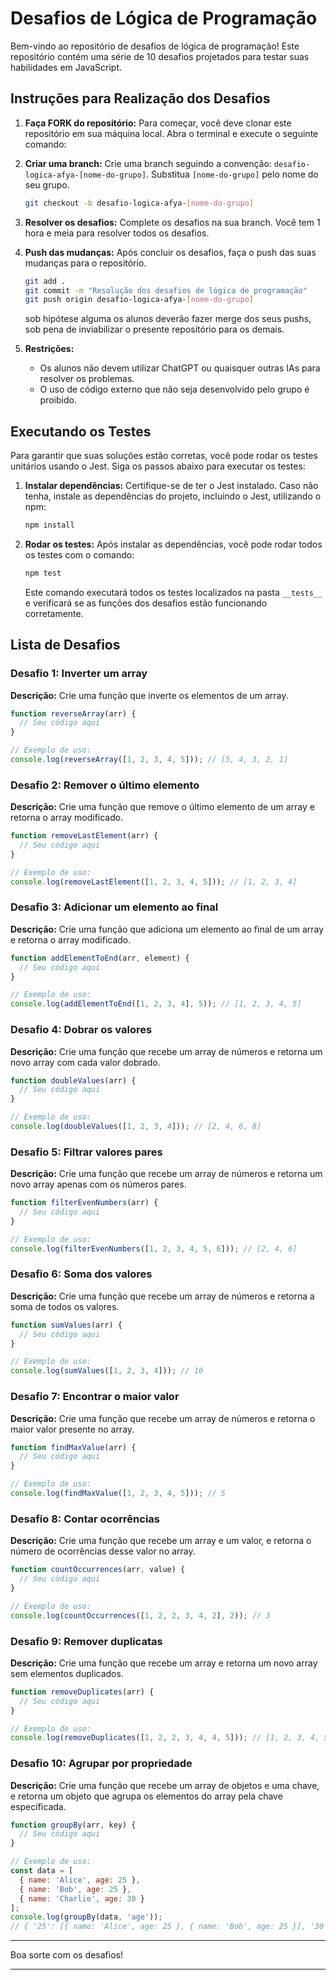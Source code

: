 # Desafios de Lógica de Programação

Bem-vindo ao repositório de desafios de lógica de programação! Este repositório contém uma série de 10 desafios projetados para testar suas habilidades em JavaScript. 

## Instruções para Realização dos Desafios

1. **Faça FORK do repositório:**
   Para começar, você deve clonar este repositório em sua máquina local. Abra o terminal e execute o seguinte comando:

2. **Criar uma branch:**
   Crie uma branch seguindo a convenção: `desafio-logica-afya-[nome-do-grupo]`. Substitua `[nome-do-grupo]` pelo nome do seu grupo.

   ```bash
   git checkout -b desafio-logica-afya-[nome-do-grupo]
   ```

3. **Resolver os desafios:**
   Complete os desafios na sua branch. Você tem 1 hora e meia para resolver todos os desafios.

4. **Push das mudanças:**
   Após concluir os desafios, faça o push das suas mudanças para o repositório.

   ```bash
   git add .
   git commit -m "Resolução dos desafios de lógica de programação"
   git push origin desafio-logica-afya-[nome-do-grupo]
   ```

   sob hipótese alguma os alunos deverão fazer merge dos seus pushs, sob pena de 
   inviabilizar o presente repositório para os demais.

5. **Restrições:**
   - Os alunos não devem utilizar ChatGPT ou quaisquer outras IAs para resolver os problemas.
   - O uso de código externo que não seja desenvolvido pelo grupo é proibido.

## Executando os Testes

Para garantir que suas soluções estão corretas, você pode rodar os testes unitários usando o Jest. Siga os passos abaixo para executar os testes:

1. **Instalar dependências:**
   Certifique-se de ter o Jest instalado. Caso não tenha, instale as dependências do projeto, incluindo o Jest, utilizando o npm:

   ```bash
   npm install
   ```

2. **Rodar os testes:**
   Após instalar as dependências, você pode rodar todos os testes com o comando:

   ```bash
   npm test
   ```

   Este comando executará todos os testes localizados na pasta `__tests__` e verificará se as funções dos desafios estão funcionando corretamente.

## Lista de Desafios

### Desafio 1: Inverter um array
**Descrição:** Crie uma função que inverte os elementos de um array.

```javascript
function reverseArray(arr) {
  // Seu código aqui
}

// Exemplo de uso:
console.log(reverseArray([1, 2, 3, 4, 5])); // [5, 4, 3, 2, 1]
```

### Desafio 2: Remover o último elemento
**Descrição:** Crie uma função que remove o último elemento de um array e retorna o array modificado.

```javascript
function removeLastElement(arr) {
  // Seu código aqui
}

// Exemplo de uso:
console.log(removeLastElement([1, 2, 3, 4, 5])); // [1, 2, 3, 4]
```

### Desafio 3: Adicionar um elemento ao final
**Descrição:** Crie uma função que adiciona um elemento ao final de um array e retorna o array modificado.

```javascript
function addElementToEnd(arr, element) {
  // Seu código aqui
}

// Exemplo de uso:
console.log(addElementToEnd([1, 2, 3, 4], 5)); // [1, 2, 3, 4, 5]
```

### Desafio 4: Dobrar os valores
**Descrição:** Crie uma função que recebe um array de números e retorna um novo array com cada valor dobrado.

```javascript
function doubleValues(arr) {
  // Seu código aqui
}

// Exemplo de uso:
console.log(doubleValues([1, 2, 3, 4])); // [2, 4, 6, 8]
```

### Desafio 5: Filtrar valores pares
**Descrição:** Crie uma função que recebe um array de números e retorna um novo array apenas com os números pares.

```javascript
function filterEvenNumbers(arr) {
  // Seu código aqui
}

// Exemplo de uso:
console.log(filterEvenNumbers([1, 2, 3, 4, 5, 6])); // [2, 4, 6]
```

### Desafio 6: Soma dos valores
**Descrição:** Crie uma função que recebe um array de números e retorna a soma de todos os valores.

```javascript
function sumValues(arr) {
  // Seu código aqui
}

// Exemplo de uso:
console.log(sumValues([1, 2, 3, 4])); // 10
```

### Desafio 7: Encontrar o maior valor
**Descrição:** Crie uma função que recebe um array de números e retorna o maior valor presente no array.

```javascript
function findMaxValue(arr) {
  // Seu código aqui
}

// Exemplo de uso:
console.log(findMaxValue([1, 2, 3, 4, 5])); // 5
```

### Desafio 8: Contar ocorrências
**Descrição:** Crie uma função que recebe um array e um valor, e retorna o número de ocorrências desse valor no array.

```javascript
function countOccurrences(arr, value) {
  // Seu código aqui
}

// Exemplo de uso:
console.log(countOccurrences([1, 2, 2, 3, 4, 2], 2)); // 3
```

### Desafio 9: Remover duplicatas
**Descrição:** Crie uma função que recebe um array e retorna um novo array sem elementos duplicados.

```javascript
function removeDuplicates(arr) {
  // Seu código aqui
}

// Exemplo de uso:
console.log(removeDuplicates([1, 2, 2, 3, 4, 4, 5])); // [1, 2, 3, 4, 5]
```

### Desafio 10: Agrupar por propriedade
**Descrição:** Crie uma função que recebe um array de objetos e uma chave, e retorna um objeto que agrupa os elementos do array pela chave especificada.

```javascript
function groupBy(arr, key) {
  // Seu código aqui
}

// Exemplo de uso:
const data = [
  { name: 'Alice', age: 25 },
  { name: 'Bob', age: 25 },
  { name: 'Charlie', age: 30 }
];
console.log(groupBy(data, 'age'));
// { '25': [{ name: 'Alice', age: 25 }, { name: 'Bob', age: 25 }], '30': [{ name: 'Charlie', age: 30 }] }
```

---

Boa sorte com os desafios!

---
